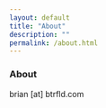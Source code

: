 ```yaml
---
layout: default
title: "About"
description: ""
permalink: /about.html
---
```

### About

brian [at] btrfld.com
